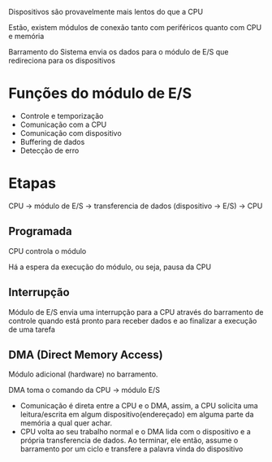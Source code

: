 Dispositivos são provavelmente mais lentos do que a CPU

Estão, existem módulos de conexão tanto com periféricos quanto com CPU e memória

Barramento do Sistema envia os dados para o módulo de E/S que redireciona para os dispositivos

# Funções do módulo de E/S

- Controle e temporização
- Comunicação com a CPU
- Comunicação com dispositivo
- Buffering de dados
- Detecção de erro

# Etapas

CPU → módulo de E/S → transferencia de dados (dispositivo → E/S) → CPU

## Programada

CPU controla o módulo

Há a espera da execução do módulo, ou seja, pausa da CPU


## Interrupção

Módulo de E/S envia uma interrupção para a CPU através do barramento de controle quando está pronto para receber dados e ao finalizar a execução de uma tarefa

  

## DMA (Direct Memory Access)

Módulo adicional (hardware) no barramento.

DMA toma o comando da CPU → módulo E/S

- Comunicação é direta entre a CPU e o DMA, assim, a CPU solicita uma leitura/escrita em algum dispositivo(endereçado) em alguma parte da memória a qual quer achar.
- CPU volta ao seu trabalho normal e o DMA lida com o dispositivo e a própria transferencia de dados. Ao terminar, ele então, assume o barramento por um ciclo e transfere a palavra vinda do dispositivo